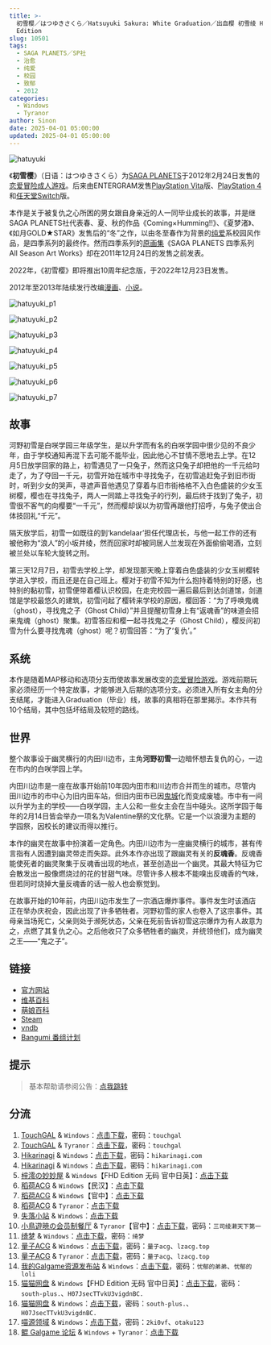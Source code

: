 ```yaml
---
title: >-
  初雪樱／はつゆきさくら／Hatsuyuki Sakura: White Graduation／出血樱 初雪绫 Hatsusaku はつさく FHD
  Edition
slug: 10501
tags:
  - SAGA PLANETS／SP社
  - 治愈
  - 纯爱
  - 校园
  - 致郁
  - 2012
categories:
  - Windows
  - Tyranor
author: Sinon
date: 2025-04-01 05:00:00
updated: 2025-04-01 05:00:00
---
```


![hatuyuki](https://static.saop.cc/vns/img/hatuyuki.webp)

《**初雪樱**》（日语：はつゆきさくら）为[SAGA PLANETS](https://zh.wikipedia.org/wiki/SAGA_PLANETS)于2012年2月24日发售的[恋爱冒险](https://zh.wikipedia.org/wiki/戀愛冒險)[成人游戏](https://zh.wikipedia.org/wiki/日本成人遊戲)。后来由ENTERGRAM发售[PlayStation Vita](https://zh.wikipedia.org/wiki/PlayStation_Vita)版、[PlayStation 4](https://zh.wikipedia.org/wiki/PlayStation_4)和[任天堂Switch](https://zh.wikipedia.org/wiki/任天堂Switch)版。

本作是关于被复仇之心所困的男女跟自身亲近的人一同毕业成长的故事，并是继SAGA PLANETS社代表春、夏、秋的作品《Coming×Humming!!》、《夏梦渚》、《如月GOLD★STAR》发售后的“冬”之作，以由冬至春作为背景的[纯爱](https://zh.wikipedia.org/wiki/純愛)系校园风作品，是四季系列的最终作。然而四季系列的[原画集](https://zh.wikipedia.org/wiki/原画)《SAGA PLANETS 四季系列 All Season Art Works》却在2011年12月24日的发售之前发表。

2022年，《初雪樱》即将推出10周年纪念版，于2022年12月23日发售。

2012年至2013年陆续发行改编[漫画](https://zh.wikipedia.org/wiki/日本漫畫)、[小说](https://zh.wikipedia.org/wiki/小說)。

<!-- more -->

![hatuyuki_p1](https://static.saop.cc/vns/img/hatuyuki_p1.webp)

![hatuyuki_p2](https://static.saop.cc/vns/img/hatuyuki_p2.webp)

![hatuyuki_p3](https://static.saop.cc/vns/img/hatuyuki_p3.webp)

![hatuyuki_p4](https://static.saop.cc/vns/img/hatuyuki_p4.webp)

![hatuyuki_p5](https://static.saop.cc/vns/img/hatuyuki_p5.webp)

![hatuyuki_p6](https://static.saop.cc/vns/img/hatuyuki_p6.webp)

![hatuyuki_p7](https://static.saop.cc/vns/img/hatuyuki_p7.webp)

## 故事

河野初雪是白咲学园三年级学生，是以升学而有名的白咲学园中很少见的不良少年，由于学校通知再混下去可能不能毕业，因此他心不甘情不愿地去上学。在12月5日放学回家的路上，初雪遇见了一只兔子，然而这只兔子却把他的一千元给叼走了，为了夺回一千元，初雪开始在城市中寻找兔子，在初雪追赶兔子到旧市街时，听到少女的哭声，寻遮声音他遇见了穿着与旧市街格格不入白色盛装的少女玉树樱，樱也在寻找兔子，两人一同踏上寻找兔子的行列，最后终于找到了兔子，初雪很不客气的向樱要“一千元”，然而樱却误以为初雪再跟他打招呼，与兔子使出合体技回礼“千元”。

隔天放学后，初雪一如既往的到‘kandelaar’担任代理店长，与他一起工作的还有被他称为“浪人”的小坂井绫，然而回家时却被同居人兰发现在外面偷偷喝酒，立刻被兰处以车轮大旋转之刑。

第三天12月7日，初雪去学校上学，却发现那天晚上穿着白色盛装的少女玉树樱转学进入学校，而且还是在自己班上。樱对于初雪不知为什么抱持着特别的好感，也特别的黏初雪，初雪便带着樱认识校园，在走完校园一遍后最后到达剑道馆，剑道馆是学校最悠久的建筑，初雪问起了樱转来学校的原因，樱回答：“为了呼唤鬼魂（ghost），寻找鬼之子（Ghost Child）”并且提醒初雪身上有“返魂香”的味道会招来鬼魂（ghost）聚集。初雪答应和樱一起寻找鬼之子（Ghost Child），樱反问初雪为什么要寻找鬼魂（ghost）呢？初雪回答：“为了‘复仇’。”

## 系统

本作是随着MAP移动和选项分支而使故事发展改变的[恋爱冒险游戏](https://zh.wikipedia.org/wiki/戀愛冒險遊戲)。游戏前期玩家必须经历一个特定故事，才能够进入后期的选项分支。必须进入所有女主角的分支结尾，才能进入Graduation（毕业）线，故事的真相将在那里揭示。本作共有10个结局，其中包括坏结局及较短的路线。

## 世界

整个故事设于幽灵横行的内田川边市，主角**河野初雪**一边暗怀想去复仇的心，一边在市内的白咲学园上学。

内田川边市是一座在故事开始前10年因内田市和川边市合并而生的城市。尽管内田川边市的市中心为旧内田车站，但旧内田市已因[鬼城](https://zh.wikipedia.org/wiki/鬼城)化而变成废墟。市中有一间以升学为主的学校——白咲学园，主人公和一些女主会在当中碰头。这所学园于每年的2月14日皆会举办一项名为Valentine祭的文化祭。它是一个以浪漫为主题的学园祭，因校长的建议而得以推行。

本作的幽灵在故事中扮演着一定角色。内田川边市为一座幽灵横行的城市，甚有传言指有人因遭到幽灵带走而失踪。此外本作亦出现了跟幽灵有关的**反魂香**。反魂香能使死者的幽灵聚集于反魂香出现的地点，甚至创造出一个幽灵。其最大特征为它会散发出一股像燃烧过的花的甘甜气味。尽管许多人根本不能嗅出反魂香的气味，但若同时烧掉大量反魂香的话一般人也会察觉到。

在故事开始的10年前，内田川边市发生了一宗酒店爆炸事件。事件发生时该酒店正在举办庆祝会，因此出现了许多牺牲者。河野初雪的家人也卷入了这宗事件。其母亲当场死亡，父亲则处于濒死状态，父亲在死前告诉初雪这宗爆炸为有人故意为之，点燃了其复仇之心。之后他收只了众多牺牲者的幽灵，并统领他们，成为幽灵之王——“鬼之子”。

## 链接

- [官方网站](http://sagapla.net/works/hatuyuki/)
- [维基百科](https://zh.wikipedia.org/wiki/%E5%88%9D%E9%9B%AA%E6%AB%BB)
- [萌娘百科](https://zh.moegirl.org.cn/zh-hans/%E5%88%9D%E9%9B%AA%E6%A8%B1)
- [Steam](https://store.steampowered.com/app/3171460/)
- [vndb](https://vndb.org/v7302)
- [Bangumi 番组计划](https://bgm.tv/subject/19002)

## 提示

> 基本帮助请参阅公告：[点我跳转](/)

## 分流

1. [TouchGAL](https://www.touchgal.io/) & `Windows`：[点击下载](https://pan.touchgal.net/s/PXEjTR)，密码：`touchgal`
2. [TouchGAL](https://www.touchgal.io/) & `Tyranor`：[点击下载](https://pan.touchgal.net/s/jVq2c9)，密码：`touchgal`
3. [Hikarinagi](https://www.hikarinagi.com/) & `Windows`：[点击下载](https://pan.himoe.uk/s/WBocg)，密码：`hikarinagi.com`
4. [Hikarinagi](https://www.hikarinagi.com/) & `Windows`：[点击下载](https://pan.himoe.uk/s/0l5HD)，密码：`hikarinagi.com`
5. [梓澪の妙妙屋](https://zi0.cc/) & `Windows`【FHD Edition 无码 官中日英】：[点击下载](https://zi0.cc/d/%E5%90%88%E9%9B%86%E7%B3%BB%E5%88%97/%E6%B1%89%E5%8C%96galgame%E5%90%88%E9%9B%86/2024/12/%5BSAGA%20PLANETS%5D%20%E3%81%AF%E3%81%A4%E3%82%86%E3%81%8D%E3%81%95%E3%81%8F%E3%82%89%20FHD%20Edition%20%E5%88%9D%E9%9B%AA%E6%A8%B1%20%5B%E6%97%A0%E7%A0%81%5D%20%5B%E5%AE%98%E6%96%B9%E4%B8%AD%E6%97%A5%E8%8B%B1%E6%96%87%5D.zip?sign=k0sMZtJq5BJ-WFDcTUEr8H8YqBJc-86QUqsBsrvVvrg=:0)
6. [稻荷ACG](https://amoebi.com/) & `Windows`【民汉】：[点击下载](https://tele.zrflie.top/PC/SAGA%20PLANETS/%E5%88%9D%E9%9B%AA%E6%A8%B1(%E6%B0%91%E6%B1%89).zip)
7. [稻荷ACG](https://amoebi.com/) & `Windows`【官中】：[点击下载](https://tele.zrflie.top/PC/SAGA%20PLANETS/%E5%88%9D%E9%9B%AA%E6%A8%B1(%E5%AE%98%E4%B8%AD).rar)
8. [稻荷ACG](https://amoebi.com/) & `Tyranor`：[点击下载](https://tele.zrflie.top/Artroid/%E5%88%9D%E9%9B%AA%E6%A8%B1.rar)
9. [失落小站](https://www.shinnku.com/) & `Windows`：[点击下载](https://dl.oo0o.ooo/file/shinnku/0/win/%E5%88%9D%E9%9B%AA%E6%A8%B1.7z)
10. [小鳥遊暁の会员制餐厅](https://t-satoru.top/) & `Tyranor`【官中】：[点击下载](https://pan.t-satoru.top/s3b/TP/%e5%88%9d%e9%9b%aa%e6%a8%b1)，密码：`三司绫濑天下第一`
11. [绮梦](https://acgs.one/) & `Windows`：[点击下载](https://game.acgs.one/game/245.html)，密码：`绮梦`
12. [量子ACG](https://lzacg.org/) & `Windows`：[点击下载](https://lzacg.org/3815)，密码：`量子acg`、`lzacg.top`
13. [量子ACG](https://lzacg.org/) & `Tyranor`：[点击下载](https://lzacg.org/8394)，密码：`量子acg`、`lzacg.top`
14. [我的Galgame资源发布站](https://www.ttloli.com/) & `Windows`：[点击下载](https://www.ttloli.com/chuxueying.html)，密码：`忧郁的弟弟`、`忧郁的loli`
15. [猫猫网盘](https://pan.sakiko.de/) & `Windows`【FHD Edition 无码 官中日英】：[点击下载](https://pan.sakiko.de/d/GalGame/SP%E5%90%8E%E7%AB%AF1%5BGalGame%E5%88%86%E5%8C%BA%5D/%E6%B1%89%E5%8C%96%E6%B8%B8%E6%88%8F%E6%9C%88%E4%BB%BD%E5%90%88%E9%9B%86-%E7%A6%BB%E6%95%A3/2024%E5%B9%B4%E6%B1%89%E5%8C%96%E5%90%88%E9%9B%86/12/%E6%96%B0%E6%B1%89%E5%8C%96%E4%BD%9C%E5%93%81/%5BSAGA%20PLANETS%5D%20%E3%81%AF%E3%81%A4%E3%82%86%E3%81%8D%E3%81%95%E3%81%8F%E3%82%89%20FHD%20Edition%20%E5%88%9D%E9%9B%AA%E6%A8%B1%20%5B%E6%97%A0%E7%A0%81%5D%20%5B%E5%AE%98%E6%96%B9%E4%B8%AD%E6%97%A5%E8%8B%B1%E6%96%87%5D.rar)，密码：`south-plus.`、`H07JsecTTvkU3vigdnBC.`
16. [猫猫网盘](https://pan.sakiko.de/) & `Windows`：[点击下载](https://pan.sakiko.de/d/GalGame/SP%E5%90%8E%E7%AB%AF1%5BGalGame%E5%88%86%E5%8C%BA%5D/%E7%BB%88%E7%82%B9%E6%B1%89%E5%8C%96%E9%87%8D%E6%95%B4v2%E7%89%88-%E7%A6%BB%E6%95%A3/%E6%9C%AC%E4%BD%93-Part1/%5BSAGA%20PLANETS%5D%20%E3%81%AF%E3%81%A4%E3%82%86%E3%81%8D%E3%81%95%E3%81%8F%E3%82%89%20%E5%88%9D%E9%9B%AA%E6%A8%B1.rar)，密码：`south-plus.`、`H07JsecTTvkU3vigdnBC.`
17. [喵源领域](https://www.nekotaku.me/) & `Windows`：[点击下载](https://cloud.moelinks.net/s/z8YIp)，密码：`2ki0vf`、`otaku123`
18. [鲲 Galgame 论坛](https://kungal.com/) & `Windows` + `Tyranor`：[点击下载](https://www.kungal.com/galgame/124)
